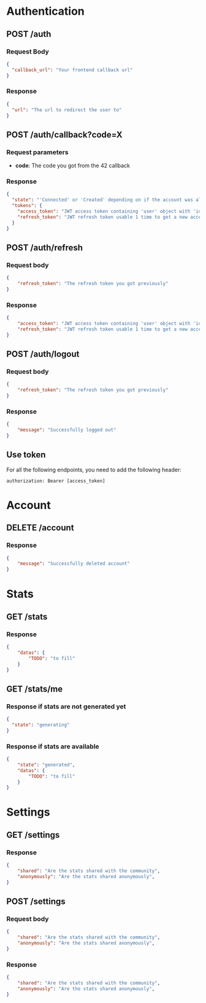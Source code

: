 # Authentication
## POST /auth
### Request Body
```json
{
  "callback_url": "Your frontend callback url"
}
```
### Response
```json
{
  "url": "The url to redirect the user to"
}
```
## POST /auth/callback?code=X
### Request parameters
- **code**: The code you got from the 42 callback
### Response
```json
{
  "state": "'Connected' or 'Created' depending on if the account was already created to the app or not",
  "tokens": {
	"access_token": "JWT access token containing 'user' object with 'id' and 'login'. 180sec lifetime",
	"refresh_token": "JWT refresh token usable 1 time to get a new access token. 7d lifetime",
  }
}
```
## POST /auth/refresh
### Request body
```json
{
	"refresh_token": "The refresh token you got previously"
}
```
### Response
```json
{
	"access_token": "JWT access token containing 'user' object with 'id' and 'login'. 180sec lifetime",
	"refresh_token": "JWT refresh token usable 1 time to get a new access token. 7d lifetime",
}
```
## POST /auth/logout
### Request body
```json
{
	"refresh_token": "The refresh token you got previously"
}
```
### Response
```json
{
	"message": "Successfully logged out"
}
```
## Use token
For all the following endpoints, you need to add the following header:
```
authorization: Bearer [access_token]
```
# Account
## DELETE /account
### Response
```json
{
	"message": "Successfully deleted account"
}
```
# Stats
## GET /stats
### Response
```json
{
	"datas": {
		"TODO": "to fill"
	}
}
```
## GET /stats/me
### Response if stats are not generated yet
```json
{
  "state": "generating"
}
```
### Response if stats are available
```json
{
	"state": "generated",
	"datas": {
		"TODO": "to fill"
	}
}
```
# Settings
## GET /settings
### Response
```json
{
	"shared": "Are the stats shared with the community",
	"anonymously": "Are the stats shared anonymously",
}
```
## POST /settings
### Request body
```json
{
	"shared": "Are the stats shared with the community",
	"anonymously": "Are the stats shared anonymously",
}
```
### Response
```json
{
	"shared": "Are the stats shared with the community",
	"anonymously": "Are the stats shared anonymously",
}
```